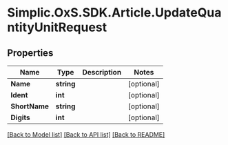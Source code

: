 # Simplic.OxS.SDK.Article.UpdateQuantityUnitRequest

## Properties

Name | Type | Description | Notes
------------ | ------------- | ------------- | -------------
**Name** | **string** |  | [optional] 
**Ident** | **int** |  | [optional] 
**ShortName** | **string** |  | [optional] 
**Digits** | **int** |  | [optional] 

[[Back to Model list]](../README.md#documentation-for-models) [[Back to API list]](../README.md#documentation-for-api-endpoints) [[Back to README]](../README.md)

